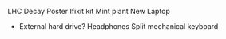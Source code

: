 LHC Decay Poster
Ifixit kit
Mint plant
New Laptop
- External hard drive?
Headphones
Split mechanical keyboard


